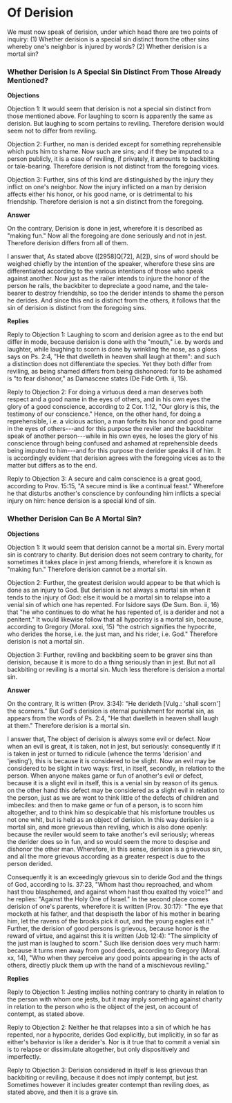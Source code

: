 # Of Derision

We must now speak of derision, under which head there are two points of inquiry:
(1) Whether derision is a special sin distinct from the other sins whereby one's neighbor is injured by words?
(2) Whether derision is a mortal sin?
### Whether Derision Is A Special Sin Distinct From Those Already Mentioned?

**Objections**

Objection 1: It would seem that derision is not a special sin distinct from those mentioned above. For laughing to scorn is apparently the same as derision. But laughing to scorn pertains to reviling. Therefore derision would seem not to differ from reviling.

Objection 2: Further, no man is derided except for something reprehensible which puts him to shame. Now such are sins; and if they be imputed to a person publicly, it is a case of reviling, if privately, it amounts to backbiting or tale-bearing. Therefore derision is not distinct from the foregoing vices.

Objection 3: Further, sins of this kind are distinguished by the injury they inflict on one's neighbor. Now the injury inflicted on a man by derision affects either his honor, or his good name, or is detrimental to his friendship. Therefore derision is not a sin distinct from the foregoing.

**Answer**

On the contrary, Derision is done in jest, wherefore it is described as "making fun." Now all the foregoing are done seriously and not in jest. Therefore derision differs from all of them.

I answer that, As stated above ([2958]Q[72], A[2]), sins of word should be weighed chiefly by the intention of the speaker, wherefore these sins are differentiated according to the various intentions of those who speak against another. Now just as the railer intends to injure the honor of the person he rails, the backbiter to depreciate a good name, and the tale-bearer to destroy friendship, so too the derider intends to shame the person he derides. And since this end is distinct from the others, it follows that the sin of derision is distinct from the foregoing sins.

**Replies**

Reply to Objection 1: Laughing to scorn and derision agree as to the end but differ in mode, because derision is done with the "mouth," i.e. by words and laughter, while laughing to scorn is done by wrinkling the nose, as a gloss says on Ps. 2:4, "He that dwelleth in heaven shall laugh at them": and such a distinction does not differentiate the species. Yet they both differ from reviling, as being shamed differs from being dishonored: for to be ashamed is "to fear dishonor," as Damascene states (De Fide Orth. ii, 15).

Reply to Objection 2: For doing a virtuous deed a man deserves both respect and a good name in the eyes of others, and in his own eyes the glory of a good conscience, according to 2 Cor. 1:12, "Our glory is this, the testimony of our conscience." Hence, on the other hand, for doing a reprehensible, i.e. a vicious action, a man forfeits his honor and good name in the eyes of others---and for this purpose the reviler and the backbiter speak of another person---while in his own eyes, he loses the glory of his conscience through being confused and ashamed at reprehensible deeds being imputed to him---and for this purpose the derider speaks ill of him. It is accordingly evident that derision agrees with the foregoing vices as to the matter but differs as to the end.

Reply to Objection 3: A secure and calm conscience is a great good, according to Prov. 15:15, "A secure mind is like a continual feast." Wherefore he that disturbs another's conscience by confounding him inflicts a special injury on him: hence derision is a special kind of sin.
### Whether Derision Can Be A Mortal Sin?

**Objections**

Objection 1: It would seem that derision cannot be a mortal sin. Every mortal sin is contrary to charity. But derision does not seem contrary to charity, for sometimes it takes place in jest among friends, wherefore it is known as "making fun." Therefore derision cannot be a mortal sin.

Objection 2: Further, the greatest derision would appear to be that which is done as an injury to God. But derision is not always a mortal sin when it tends to the injury of God: else it would be a mortal sin to relapse into a venial sin of which one has repented. For Isidore says (De Sum. Bon. ii, 16) that "he who continues to do what he has repented of, is a derider and not a penitent." It would likewise follow that all hypocrisy is a mortal sin, because, according to Gregory (Moral. xxxi, 15) "the ostrich signifies the hypocrite, who derides the horse, i.e. the just man, and his rider, i.e. God." Therefore derision is not a mortal sin.

Objection 3: Further, reviling and backbiting seem to be graver sins than derision, because it is more to do a thing seriously than in jest. But not all backbiting or reviling is a mortal sin. Much less therefore is derision a mortal sin.

**Answer**

On the contrary, It is written (Prov. 3:34): "He derideth [Vulg.: 'shall scorn'] the scorners." But God's derision is eternal punishment for mortal sin, as appears from the words of Ps. 2:4, "He that dwelleth in heaven shall laugh at them." Therefore derision is a mortal sin.

I answer that, The object of derision is always some evil or defect. Now when an evil is great, it is taken, not in jest, but seriously: consequently if it is taken in jest or turned to ridicule (whence the terms 'derision' and 'jesting'), this is because it is considered to be slight. Now an evil may be considered to be slight in two ways: first, in itself, secondly, in relation to the person. When anyone makes game or fun of another's evil or defect, because it is a slight evil in itself, this is a venial sin by reason of its genus. on the other hand this defect may be considered as a slight evil in relation to the person, just as we are wont to think little of the defects of children and imbeciles: and then to make game or fun of a person, is to scorn him altogether, and to think him so despicable that his misfortune troubles us not one whit, but is held as an object of derision. In this way derision is a mortal sin, and more grievous than reviling, which is also done openly: because the reviler would seem to take another's evil seriously; whereas the derider does so in fun, and so would seem the more to despise and dishonor the other man. Wherefore, in this sense, derision is a grievous sin, and all the more grievous according as a greater respect is due to the person derided.

Consequently it is an exceedingly grievous sin to deride God and the things of God, according to Is. 37:23, "Whom hast thou reproached, and whom hast thou blasphemed, and against whom hast thou exalted thy voice?" and he replies: "Against the Holy One of Israel." In the second place comes derision of one's parents, wherefore it is written (Prov. 30:17): "The eye that mocketh at his father, and that despiseth the labor of his mother in bearing him, let the ravens of the brooks pick it out, and the young eagles eat it." Further, the derision of good persons is grievous, because honor is the reward of virtue, and against this it is written (Job 12:4): "The simplicity of the just man is laughed to scorn." Such like derision does very much harm: because it turns men away from good deeds, according to Gregory (Moral. xx, 14), "Who when they perceive any good points appearing in the acts of others, directly pluck them up with the hand of a mischievous reviling."

**Replies**

Reply to Objection 1: Jesting implies nothing contrary to charity in relation to the person with whom one jests, but it may imply something against charity in relation to the person who is the object of the jest, on account of contempt, as stated above.

Reply to Objection 2: Neither he that relapses into a sin of which he has repented, nor a hypocrite, derides God explicitly, but implicitly, in so far as either's behavior is like a derider's. Nor is it true that to commit a venial sin is to relapse or dissimulate altogether, but only dispositively and imperfectly.

Reply to Objection 3: Derision considered in itself is less grievous than backbiting or reviling, because it does not imply contempt, but jest. Sometimes however it includes greater contempt than reviling does, as stated above, and then it is a grave sin.
